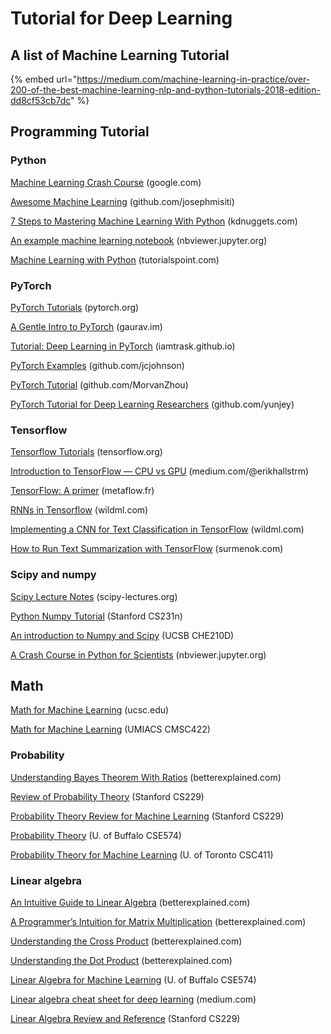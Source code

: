 # Tutorial for Deep Learning

## A list of Machine Learning Tutorial

{% embed url="https://medium.com/machine-learning-in-practice/over-200-of-the-best-machine-learning-nlp-and-python-tutorials-2018-edition-dd8cf53cb7dc" %}

## Programming Tutorial

### Python

[Machine Learning Crash Course](https://developers.google.com/machine-learning/crash-course/) \(google.com\)

[Awesome Machine Learning](https://github.com/josephmisiti/awesome-machine-learning#python) \(github.com/josephmisiti\)

[7 Steps to Mastering Machine Learning With Python](http://www.kdnuggets.com/2015/11/seven-steps-machine-learning-python.html) \(kdnuggets.com\)

[An example machine learning notebook](http://nbviewer.jupyter.org/github/rhiever/Data-Analysis-and-Machine-Learning-Projects/blob/master/example-data-science-notebook/Example%20Machine%20Learning%20Notebook.ipynb) \(nbviewer.jupyter.org\)

[Machine Learning with Python](https://www.tutorialspoint.com/machine_learning_with_python/machine_learning_with_python_quick_guide.htm) \(tutorialspoint.com\)

### PyTorch <a id="03ef"></a>

[PyTorch Tutorials](http://pytorch.org/tutorials/) \(pytorch.org\)

[A Gentle Intro to PyTorch](http://blog.gaurav.im/2017/04/24/a-gentle-intro-to-pytorch/) \(gaurav.im\)

[Tutorial: Deep Learning in PyTorch](https://iamtrask.github.io/2017/01/15/pytorch-tutorial/) \(iamtrask.github.io\)

[PyTorch Examples](https://github.com/jcjohnson/pytorch-examples) \(github.com/jcjohnson\)

[PyTorch Tutorial](https://github.com/MorvanZhou/PyTorch-Tutorial) \(github.com/MorvanZhou\)

[PyTorch Tutorial for Deep Learning Researchers](https://github.com/yunjey/pytorch-tutorial) \(github.com/yunjey\)

### Tensorflow <a id="a1b6"></a>

[Tensorflow Tutorials](https://www.tensorflow.org/tutorials/) \(tensorflow.org\)

[Introduction to TensorFlow — CPU vs GPU](https://medium.com/@erikhallstrm/hello-world-tensorflow-649b15aed18c) \(medium.com/@erikhallstrm\)

[TensorFlow: A primer](https://blog.metaflow.fr/tensorflow-a-primer-4b3fa0978be3) \(metaflow.fr\)

[RNNs in Tensorflow](http://www.wildml.com/2016/08/rnns-in-tensorflow-a-practical-guide-and-undocumented-features/) \(wildml.com\)

[Implementing a CNN for Text Classification in TensorFlow](http://www.wildml.com/2015/12/implementing-a-cnn-for-text-classification-in-tensorflow/) \(wildml.com\)

[How to Run Text Summarization with TensorFlow](http://pavel.surmenok.com/2016/10/15/how-to-run-text-summarization-with-tensorflow/) \(surmenok.com\)

### Scipy and numpy <a id="347e"></a>

[Scipy Lecture Notes](http://www.scipy-lectures.org/) \(scipy-lectures.org\)

[Python Numpy Tutorial](http://cs231n.github.io/python-numpy-tutorial/) \(Stanford CS231n\)

[An introduction to Numpy and Scipy](https://engineering.ucsb.edu/~shell/che210d/numpy.pdf) \(UCSB CHE210D\)

[A Crash Course in Python for Scientists](http://nbviewer.jupyter.org/gist/rpmuller/5920182#ii.-numpy-and-scipy) \(nbviewer.jupyter.org\)



## Math <a id="8244"></a>

[Math for Machine Learning](https://people.ucsc.edu/~praman1/static/pub/math-for-ml.pdf) \(ucsc.edu\)

[Math for Machine Learning](http://www.umiacs.umd.edu/~hal/courses/2013S_ML/math4ml.pdf) \(UMIACS CMSC422\)

### Probability <a id="3209"></a>

[Understanding Bayes Theorem With Ratios](https://betterexplained.com/articles/understanding-bayes-theorem-with-ratios/) \(betterexplained.com\)

[Review of Probability Theory](http://cs229.stanford.edu/section/cs229-prob.pdf) \(Stanford CS229\)

[Probability Theory Review for Machine Learning](https://see.stanford.edu/materials/aimlcs229/cs229-prob.pdf) \(Stanford CS229\)

[Probability Theory](http://www.cedar.buffalo.edu/~srihari/CSE574/Chap1/Probability-Theory.pdf) \(U. of Buffalo CSE574\)

[Probability Theory for Machine Learning](http://www.cs.toronto.edu/~urtasun/courses/CSC411_Fall16/tutorial1.pdf) \(U. of Toronto CSC411\)



### Linear algebra <a id="492a"></a>

[An Intuitive Guide to Linear Algebra](https://betterexplained.com/articles/linear-algebra-guide/) \(betterexplained.com\)

[A Programmer’s Intuition for Matrix Multiplication](https://betterexplained.com/articles/matrix-multiplication/) \(betterexplained.com\)

[Understanding the Cross Product](https://betterexplained.com/articles/cross-product/) \(betterexplained.com\)

[Understanding the Dot Product](https://betterexplained.com/articles/vector-calculus-understanding-the-dot-product/) \(betterexplained.com\)

[Linear Algebra for Machine Learning](http://www.cedar.buffalo.edu/~srihari/CSE574/Chap1/LinearAlgebra.pdf) \(U. of Buffalo CSE574\)

[Linear algebra cheat sheet for deep learning](https://medium.com/towards-data-science/linear-algebra-cheat-sheet-for-deep-learning-cd67aba4526c) \(medium.com\)

[Linear Algebra Review and Reference](http://cs229.stanford.edu/section/cs229-linalg.pdf) \(Stanford CS229\)

